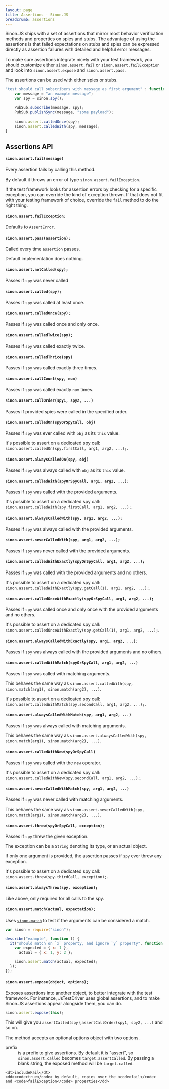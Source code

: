 ```yaml
---
layout: page
title: Assertions - Sinon.JS
breadcrumb: assertions
---
```


Sinon.JS ships with a set of assertions that mirror most behavior verification methods and properties on spies and stubs. The advantage of using the assertions is that failed expectations on stubs and spies can be expressed directly as assertion failures with detailed and helpful error messages.

To make sure assertions integrate nicely with your test framework, you should customize either `sinon.assert.fail` or `sinon.assert.failException` and look into `sinon.assert.expose` and `sinon.assert.pass`.

The assertions can be used with either spies or stubs.

```javascript
"test should call subscribers with message as first argument" : function () {
    var message = "an example message";
    var spy = sinon.spy();

    PubSub.subscribe(message, spy);
    PubSub.publishSync(message, "some payload");

    sinon.assert.calledOnce(spy);
    sinon.assert.calledWith(spy, message);
}
```

## Assertions API

#### `sinon.assert.fail(message)`

Every assertion fails by calling this method.

By default it throws an error of type `sinon.assert.failException`.

If the test framework looks for assertion errors by checking for a specific exception, you can override the kind of exception thrown. If that does not fit with your testing framework of choice, override the `fail` method to do the right thing.

#### `sinon.assert.failException;`

Defaults to `AssertError`.

#### `sinon.assert.pass(assertion);`

Called every time `assertion` passes.

Default implementation does nothing.

#### `sinon.assert.notCalled(spy);`

Passes if `spy` was never called

#### `sinon.assert.called(spy);`

Passes if `spy` was called at least once.

#### `sinon.assert.calledOnce(spy);`

Passes if `spy` was called once and only once.

#### `sinon.assert.calledTwice(spy);`

Passes if `spy` was called exactly twice.

#### `sinon.assert.calledThrice(spy)`

Passes if `spy` was called exactly three times.

#### `sinon.assert.callCount(spy, num)`

Passes if `spy` was called exactly `num` times.

#### `sinon.assert.callOrder(spy1, spy2, ...)`

Passes if provided spies were called in the specified order.

#### `sinon.assert.calledOn(spyOrSpyCall, obj)`

Passes if `spy` was ever called with `obj` as its `this` value.

It's possible to assert on a dedicated spy call: `sinon.assert.calledOn(spy.firstCall, arg1, arg2, ...);`.

#### `sinon.assert.alwaysCalledOn(spy, obj)`

Passes if `spy` was always called with `obj` as its `this` value.

#### `sinon.assert.calledWith(spyOrSpyCall, arg1, arg2, ...);`

Passes if `spy` was called with the provided arguments.

It's possible to assert on a dedicated spy call: `sinon.assert.calledWith(spy.firstCall, arg1, arg2, ...);`.

#### `sinon.assert.alwaysCalledWith(spy, arg1, arg2, ...);`

Passes if `spy` was always called with the provided arguments.

#### `sinon.assert.neverCalledWith(spy, arg1, arg2, ...);`

Passes if `spy` was never called with the provided arguments.

#### `sinon.assert.calledWithExactly(spyOrSpyCall, arg1, arg2, ...);`

Passes if `spy` was called with the provided arguments and no others.

It's possible to assert on a dedicated spy call: `sinon.assert.calledWithExactly(spy.getCall(1), arg1, arg2, ...);`.

#### `sinon.assert.calledOnceWithExactly(spyOrSpyCall, arg1, arg2, ...);`

Passes if `spy` was called once and only once with the provided arguments and no others.

It's possible to assert on a dedicated spy call: `sinon.assert.calledOnceWithExactly(spy.getCall(1), arg1, arg2, ...);`.

#### `sinon.assert.alwaysCalledWithExactly(spy, arg1, arg2, ...);`

Passes if `spy` was always called with the provided arguments and no others.

#### `sinon.assert.calledWithMatch(spyOrSpyCall, arg1, arg2, ...)`

Passes if `spy` was called with matching arguments.

This behaves the same way as `sinon.assert.calledWith(spy, sinon.match(arg1), sinon.match(arg2), ...)`.

It's possible to assert on a dedicated spy call: `sinon.assert.calledWithMatch(spy.secondCall, arg1, arg2, ...);`.

#### `sinon.assert.alwaysCalledWithMatch(spy, arg1, arg2, ...)`

Passes if `spy` was always called with matching arguments.

This behaves the same way as `sinon.assert.alwaysCalledWith(spy, sinon.match(arg1), sinon.match(arg2), ...)`.

#### `sinon.assert.calledWithNew(spyOrSpyCall)`

Passes if `spy` was called with the `new` operator.

It's possible to assert on a dedicated spy call: `sinon.assert.calledWithNew(spy.secondCall, arg1, arg2, ...);`.

#### `sinon.assert.neverCalledWithMatch(spy, arg1, arg2, ...)`

Passes if `spy` was never called with matching arguments.

This behaves the same way as `sinon.assert.neverCalledWith(spy, sinon.match(arg1), sinon.match(arg2), ...)`.

#### `sinon.assert.threw(spyOrSpyCall, exception);`

Passes if `spy` threw the given exception.

The exception can be a `String` denoting its type, or an actual object.

If only one argument is provided, the assertion passes if `spy` ever threw any exception.

It's possible to assert on a dedicated spy call: `sinon.assert.threw(spy.thirdCall, exception);`.

#### `sinon.assert.alwaysThrew(spy, exception);`

Like above, only required for all calls to the spy.

#### `sinon.assert.match(actual, expectation);`

Uses [`sinon.match`](../matchers) to test if the arguments can be considered a match.

```javascript
var sinon = require("sinon");

describe("example", function () {
  it("should match on `x` property, and ignore `y` property", function () {
    var expected = { x: 1 },
      actual = { x: 1, y: 2 };

    sinon.assert.match(actual, expected);
  });
});
```

#### `sinon.assert.expose(object, options);`

Exposes assertions into another object, to better integrate with the test framework. For instance, JsTestDriver uses global assertions, and to make Sinon.JS assertions appear alongside them, you can do.

```javascript
sinon.assert.expose(this);
```

This will give you `assertCalled(spy)`,`assertCallOrder(spy1, spy2, ...)` and so on.

The method accepts an optional options object with two options.

<dl>
    <dt>prefix</dt>
    <dd>is a prefix to give assertions. By default it is "assert", so <code>sinon.assert.called</code> becomes <code>target.assertCalled</code>. By passing a blank string, the exposed method will be <code>target.called</code>.</dd>

    <dt>includeFail</dt>
    <dd><code>true</code> by default, copies over the <code>fail</code> and <code>failException</code> properties</dd>

</dl>
